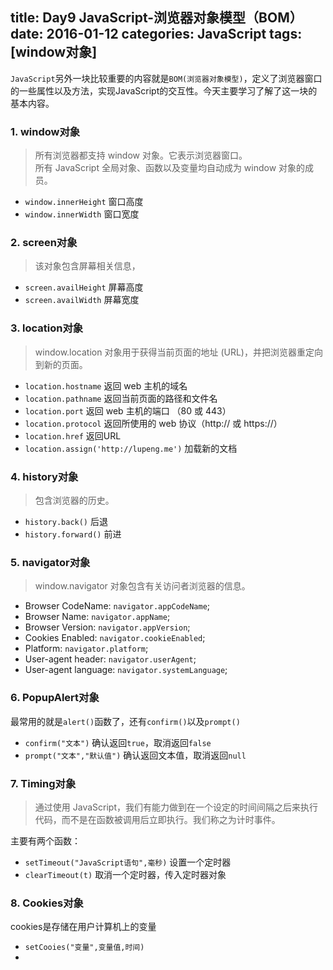 title: Day9 JavaScript-浏览器对象模型（BOM）
date: 2016-01-12
categories: JavaScript
tags: [window对象]
---

`JavaScript`另外一块比较重要的内容就是`BOM(浏览器对象模型)`，定义了浏览器窗口的一些属性以及方法，实现JavaScript的交互性。今天主要学习了解了这一块的基本内容。

### 1. window对象

> 所有浏览器都支持 window 对象。它表示浏览器窗口。  
> 所有 JavaScript 全局对象、函数以及变量均自动成为 window 对象的成员。

- `window.innerHeight` 窗口高度
- `window.innerWidth` 窗口宽度

### 2. screen对象

> 该对象包含屏幕相关信息，

- `screen.availHeight` 屏幕高度
- `screen.availWidth` 屏幕宽度

### 3. location对象

> window.location 对象用于获得当前页面的地址 (URL)，并把浏览器重定向到新的页面。

- `location.hostname` 返回 web 主机的域名
- `location.pathname` 返回当前页面的路径和文件名
- `location.port` 返回 web 主机的端口 （80 或 443）
- `location.protocol` 返回所使用的 web 协议（http:// 或 https://）
- `location.href` 返回URL
- `location.assign('http://lupeng.me')` 加载新的文档

### 4. history对象

> 包含浏览器的历史。

- `history.back()` 后退
- `history.forward()` 前进

### 5. navigator对象

> window.navigator 对象包含有关访问者浏览器的信息。

- Browser CodeName:  `navigator.appCodeName`;
- Browser Name:  `navigator.appName`;
- Browser Version:  `navigator.appVersion`;
- Cookies Enabled:  `navigator.cookieEnabled`;
- Platform:  `navigator.platform`;
- User-agent header:  `navigator.userAgent`;
- User-agent language:  `navigator.systemLanguage`;

### 6. PopupAlert对象

最常用的就是`alert()`函数了，还有`confirm()`以及`prompt()`

- `confirm("文本")` 确认返回`true`，取消返回`false`
- `prompt("文本","默认值")` 确认返回文本值，取消返回`null`

### 7. Timing对象
 
> 通过使用 JavaScript，我们有能力做到在一个设定的时间间隔之后来执行代码，而不是在函数被调用后立即执行。我们称之为计时事件。

主要有两个函数：

- `setTimeout("JavaScript语句",毫秒)` 设置一个定时器
- `clearTimeout(t)` 取消一个定时器，传入定时器对象

### 8. Cookies对象

cookies是存储在用户计算机上的变量

- `setCooies("变量",变量值,时间)`
- 